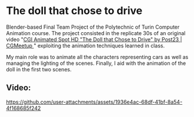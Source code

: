 # The doll that chose to drive

Blender-based Final Team Project of the Polytechnic of Turin Computer Animation course. The project consisted in the replicate 30s of an original video "[CGI Animated Spot HD "The Doll that Chose to Drive" by Post23 | CGMeetup
](https://www.youtube.com/watch?v=H_7G4hPQpe8&t=46s)" exploiting the animation techniques learned in class.

My main role was to animate all the characters representing cars as well as managing the lighting of the scenes. Finally, I aid with the animation of the doll in the first two scenes.


## Video:
https://github.com/user-attachments/assets/1936e4ac-68df-41bf-8a54-4f168685f242


